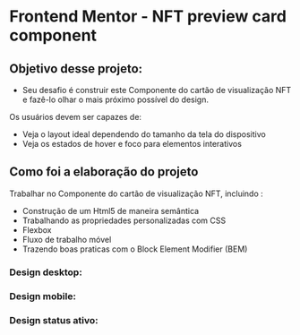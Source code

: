 # Frontend Mentor - NFT preview card component

## Objetivo desse projeto:

* Seu desafio é construir este Componente do cartão de visualização NFT e fazê-lo olhar o mais próximo possível do design.

Os usuários devem ser capazes de:

* Veja o layout ideal dependendo do tamanho da tela do dispositivo
* Veja os estados de hover e foco para elementos interativos

## Como foi a elaboração do projeto

 Trabalhar no Componente do cartão de visualização NFT, incluindo :
 * Construção de um Html5 de maneira semântica
 * Trabalhando as propriedades personalizadas com CSS
 * Flexbox
 * Fluxo de trabalho móvel
 * Trazendo boas praticas com o Block Element Modifier (BEM)

### Design desktop:

### Design mobile:

### Design status ativo:
